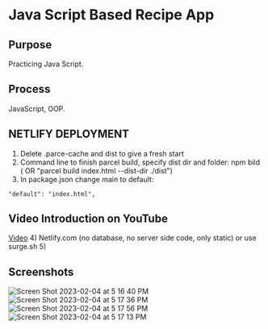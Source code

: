 # Java Script Based Recipe App

## Purpose
Practicing Java Script.

## Process
JavaScript, OOP.

## NETLIFY DEPLOYMENT
1) Delete .parce-cache and dist to give a fresh start
2) Command line to finish parcel build, specify dist dir and folder: npm bild ( OR "parcel build index.html --dist-dir ./dist")
3) In package.json change main to default:
```
"default": "index.html",
```

## Video Introduction on YouTube
[Video](https://www.youtube.com/watch?v=7sVlBxkcnLk)
4) Netlify.com (no database, no server side code, only static) or use surge.sh
5) 

## Screenshots
![Screen Shot 2023-02-04 at 5 16 40 PM](https://user-images.githubusercontent.com/86169204/216791754-c830ab7a-45dc-4b2c-8285-026cd292d1e9.png)
![Screen Shot 2023-02-04 at 5 17 36 PM](https://user-images.githubusercontent.com/86169204/216791789-30cb1b05-05ad-4b66-8a71-a0675fe5569e.png)
![Screen Shot 2023-02-04 at 5 17 56 PM](https://user-images.githubusercontent.com/86169204/216791801-feca8687-7b03-4040-88bf-ef7ed4d32585.png)
![Screen Shot 2023-02-04 at 5 17 13 PM](https://user-images.githubusercontent.com/86169204/216791772-135cb168-b70a-469a-b210-396e90f63b97.png)

